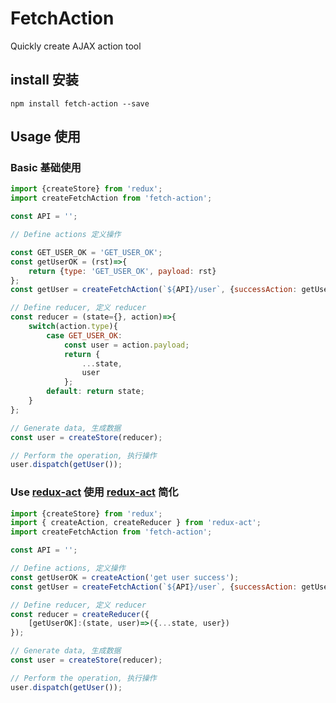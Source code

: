 # FetchAction
Quickly create AJAX action tool

## install 安装
`npm install fetch-action --save`

## Usage 使用

### Basic 基础使用

```javascript
import {createStore} from 'redux';
import createFetchAction from 'fetch-action';

const API = '';

// Define actions 定义操作

const GET_USER_OK = 'GET_USER_OK';
const getUserOK = (rst)=>{
	return {type: 'GET_USER_OK', payload: rst}
};
const getUser = createFetchAction(`${API}/user`, {successAction: getUserOK});

// Define reducer, 定义 reducer
const reducer = (state={}, action)=>{
	switch(action.type){
		case GET_USER_OK:
			const user = action.payload;
			return {
				...state,
				user
			};
        default: return state;
	}
};

// Generate data, 生成数据
const user = createStore(reducer);

// Perform the operation, 执行操作
user.dispatch(getUser());
```
### Use [redux-act](https://github.com/pauldijou/redux-act) 使用 [redux-act](https://github.com/pauldijou/redux-act) 简化

```javascript
import {createStore} from 'redux';
import { createAction, createReducer } from 'redux-act';
import createFetchAction from 'fetch-action';

const API = '';

// Define actions, 定义操作
const getUserOK = createAction('get user success');
const getUser = createFetchAction(`${API}/user`, {successAction: getUserOK});

// Define reducer, 定义 reducer
const reducer = createReducer({
	[getUserOK]:(state, user)=>({...state, user})
});

// Generate data, 生成数据
const user = createStore(reducer);

// Perform the operation, 执行操作
user.dispatch(getUser());

```